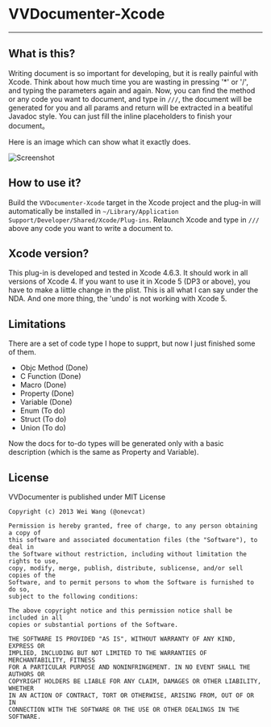 # VVDocumenter-Xcode
---

## What is this?

Writing document is so important for developing, but it is really painful with Xcode. Think about how much time you are wasting in pressing '*' or '/', and typing the parameters again and again. Now, you can find the method or any code you want to document, and type in `///`, the document will be generated for you and all params and return will be extracted in a beatiful Javadoc style. You can just fill the inline placeholders to finish your document。

Here is an image which can show what it exactly does.

![Screenshot](https://raw.github.com/onevcat/VVDocumenter-Xcode/master/ScreenShot.gif)

## How to use it?

Build the `VVDocumenter-Xcode` target in the Xcode project and the plug-in will automatically be installed in `~/Library/Application Support/Developer/Shared/Xcode/Plug-ins`. Relaunch Xcode and type in `///` above any code you want to write a document to.

## Xcode version?

This plug-in is developed and tested in Xcode 4.6.3. It should work in all versions of Xcode 4. If you want to use it in Xcode 5 (DP3 or above), you have to make a liittle change in the plist. This is all what I can say under the NDA. And one more thing, the 'undo' is not working with Xcode 5.

## Limitations

There are a set of code type I hope to supprt, but now I just finished some of them.

* Objc Method (Done)
* C Function (Done)
* Macro (Done)
* Property (Done)
* Variable (Done)
* Enum (To do)
* Struct (To do)
* Union (To do)

Now the docs for to-do types will be generated only with a basic description (which is the same as Property and Variable).


## License

VVDocumenter is published under MIT License

    Copyright (c) 2013 Wei Wang (@onevcat)
    
    Permission is hereby granted, free of charge, to any person obtaining a copy of
    this software and associated documentation files (the "Software"), to deal in
    the Software without restriction, including without limitation the rights to use,
    copy, modify, merge, publish, distribute, sublicense, and/or sell copies of the
    Software, and to permit persons to whom the Software is furnished to do so,
    subject to the following conditions:
    
    The above copyright notice and this permission notice shall be included in all
    copies or substantial portions of the Software.
    
    THE SOFTWARE IS PROVIDED "AS IS", WITHOUT WARRANTY OF ANY KIND, EXPRESS OR
    IMPLIED, INCLUDING BUT NOT LIMITED TO THE WARRANTIES OF MERCHANTABILITY, FITNESS
    FOR A PARTICULAR PURPOSE AND NONINFRINGEMENT. IN NO EVENT SHALL THE AUTHORS OR
    COPYRIGHT HOLDERS BE LIABLE FOR ANY CLAIM, DAMAGES OR OTHER LIABILITY, WHETHER
    IN AN ACTION OF CONTRACT, TORT OR OTHERWISE, ARISING FROM, OUT OF OR IN
    CONNECTION WITH THE SOFTWARE OR THE USE OR OTHER DEALINGS IN THE SOFTWARE.